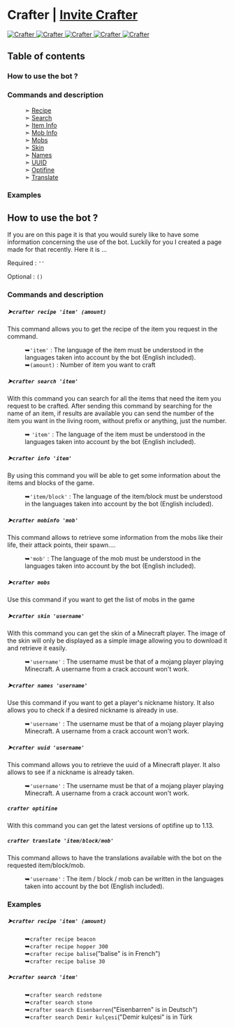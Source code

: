 <h1>Crafter | <a href="https://discord.com/oauth2/authorize?client_id=740727392041041981&permissions=311360&scope=bot">Invite Crafter</a></h1>
<a href="https://top.gg/bot/740727392041041981"> 
  <img src="https://top.gg/api/widget/status/740727392041041981.svg" alt="Crafter" />
  <img src="https://top.gg/api/widget/servers/740727392041041981.svg?noavatar=true" alt="Crafter" />
  <img src="https://top.gg/api/widget/upvotes/740727392041041981.svg?noavatar=true" alt="Crafter" />
  <img src="https://top.gg/api/widget/lib/740727392041041981.svg?noavatar=true" alt="Crafter" />
  <img src="https://top.gg/api/widget/owner/740727392041041981.svg?noavatar=true" alt="Crafter" />
</a>

<h2>Table of contents</h2>
  <h3>How to use the bot ?</H3>
  <h3>Commands and description</h3>
  <dl>
    <dd>➣ <a href="https://github.com/Army-py/Crafter-Bot/blob/main/USE.md#crafter-recipe-item-amount">Recipe</a></dd>
    <dd>➣ <a href="https://github.com/Army-py/Crafter-Bot/blob/main/USE.md#crafter-search-item">Search</a></dd>
    <dd>➣ <a href="https://github.com/Army-py/Crafter-Bot/blob/main/USE.md#crafter-info-item">Item Info</a></li>
    <dd>➣ <a href="https://github.com/Army-py/Crafter-Bot/blob/main/USE.md#crafter-mobinfo-mob">Mob Info</a></dd>
    <dd>➣ <a href="https://github.com/Army-py/Crafter-Bot/blob/main/USE.md#crafter-mobs">Mobs</a></dd>
    <dd>➣ <a href="https://github.com/Army-py/Crafter-Bot/blob/main/USE.md#crafter-skin-username">Skin</a></dd>
    <dd>➣ <a href="https://github.com/Army-py/Crafter-Bot/blob/main/USE.md#crafter-names-username">Names</a></dd>
    <dd>➣ <a href="https://github.com/Army-py/Crafter-Bot/blob/main/USE.md#crafter-uuid-username">UUID</a></dd>
    <dd>➣ <a href="https://github.com/Army-py/Crafter-Bot/blob/main/USE.md#crafter-optifine">Optifine</a></dd>
    <dd>➣ <a href="https://github.com/Army-py/Crafter-Bot/blob/main/USE.md#crafter-translate-itemblockmob">Translate</a></dd>
  </dl>
  <h3>Examples</h3>

<h2>How to use the bot ?</h2>

If you are on this page it is that you would surely like to have some information concerning the use of the bot. Luckily for you I created a page made for that recently. Here it is ...

<div>
  Required : <code>''</code>

  Optional : <code>()</code>
</div>


<h3>Commands and description</h3>

<h5>➤<code>crafter recipe 'item' (amount)</code></h4>
This command allows you to get the recipe of the item you request in the command.
<p></p>
<dl>
  <dd>➥<code>'item'</code> : The language of the item must be understood in the languages taken into account by the bot (English included).</dd>
  <dd></dd>
  <dd>➥<code>(amount)</code> : Number of item you want to craft</dd>
</dl>


<h5>➤<code>crafter search 'item'</code></h5>
With this command you can search for all the items that need the item you request to be crafted.
After sending this command by searching for the name of an item, if results are available you can send the number of the item you want in the living room, without prefix or anything, just the number.
<p></p>
<dl>
  <dd>➥ <code>'item'</code> : The language of the item must be understood in the languages taken into account by the bot (English included).</dd>
</dl>


<h5>➤<code>crafter info 'item'</code></h5>
By using this command you will be able to get some information about the items and blocks of the game.
<p></p>
<dl>
  <dd>➥<code>'item/block'</code> : The language of the item/block must be understood in the languages taken into account by the bot (English included).</dd>
</dl>


<h5>➤<code>crafter mobinfo 'mob'</code></h5>
This command allows to retrieve some information from the mobs like their life, their attack points, their spawn....
<p></p>
<dl>
  <dd>➥<code>'mob'</code> : The language of the mob must be understood in the languages taken into account by the bot (English included).</dd>
</dl>


<h5>➤<code>crafter mobs</code></h5>
Use this command if you want to get the list of mobs in the game


<h5>➤<code>crafter skin 'username'</code></h5>
With this command you can get the skin of a Minecraft player.
The image of the skin will only be displayed as a simple image allowing you to download it and retrieve it easily.
<p></p>
<dl>
  <dd>➥<code>'username'</code> : The username must be that of a mojang player playing Minecraft. A username from a crack account won't work.</dd>
</dl>


<h5>➤<code>crafter names 'username'</code></h5>
Use this command if you want to get a player's nickname history. It also allows you to check if a desired nickname is already in use.
<p></p>
<dl>
  <dd>➥<code>'username'</code> : The username must be that of a mojang player playing Minecraft. A username from a crack account won't work.</dd>
</dl>


<h5>➤<code>crafter uuid 'username'</code></h5>
This command allows you to retrieve the uuid of a Minecraft player. It also allows to see if a nickname is already taken.
<p></p>
<dl>
  <dd>➥<code>'username'</code> : The username must be that of a mojang player playing Minecraft. A username from a crack account won't work.</dd>
</dl>

<h5><code>crafter optifine</code></h5>
With this command you can get the latest versions of optifine up to 1.13.


<h5><code>crafter translate 'item/block/mob'</code></h5>
This command allows to have the translations available with the bot on the requested item/block/mob.
<p></p>
<dl>
  <dd>➥<code>'username'</code> : The item / block / mob can be written in the languages taken into account by the bot (English included).</dd>
</dl>


<h3>Examples</h3>
<h5>➤<code>crafter recipe 'item' (amount)</code></h4>
<p></p>
<dl>
  <dd>➥<code>crafter recipe beacon</code></dd>
  <dd>➥<code>crafter recipe hopper 300</code></dd>
  <dd>➥<code>crafter recipe balise</code>("balise" is in French")</dd>
  <dd>➥<code>crafter recipe balise 30</code></dd>
</dl>


<h5>➤<code>crafter search 'item'</code></h4>
<p></p>
<dl>
  <dd>➥<code>crafter search redstone</code></dd>
  <dd>➥<code>crafter search stone</code></dd>
  <dd>➥<code>crafter search Eisenbarren</code>("Eisenbarren" is in Deutsch")</dd>
  <dd>➥<code>crafter search Demir kulçesi</code>("Demir kulçesi" is in Türk</dd>
</dl>
